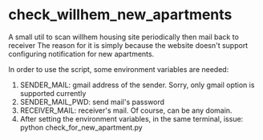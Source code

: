 # check_willhem_new_apartments
A small util to scan willhem housing site periodically then mail back to receiver
The reason for it is simply because the website doesn't support configuring notification for new apartments.

In order to use the script, some environment variables are needed:
1. SENDER_MAIL: gmail address of the sender. Sorry, only gmail option is supported currently
2. SENDER_MAIL_PWD: send mail's password
3. RECEIVER_MAIL: receiver's mail. Of course, can be any domain.
4. After setting the environment variables, in the same terminal, issue: python check_for_new_apartment.py
